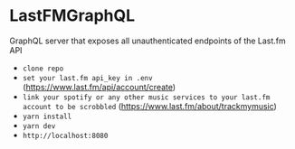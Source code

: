 # LastFMGraphQL
GraphQL server that exposes all unauthenticated endpoints of the Last.fm API

- `clone repo`
- `set your last.fm api_key in .env` (https://www.last.fm/api/account/create)
- `link your spotify or any other music services to your last.fm account to be scrobbled` (https://www.last.fm/about/trackmymusic)
- `yarn install`
- `yarn dev`
- `http://localhost:8080`
